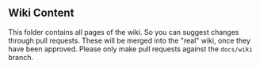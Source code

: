 ## Wiki Content

This folder contains all pages of the wiki. So you can suggest changes through pull requests. These will be merged into the "real" wiki, once they have been approved.
Please only make pull requests against the `docs/wiki` branch.
